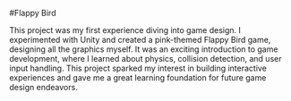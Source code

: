 #Flappy Bird

This project was my first experience diving into game design. I experimented with Unity and created a pink-themed Flappy Bird game, designing all the graphics myself. It was an exciting introduction to game development, where I learned about physics, collision detection, and user input handling. This project sparked my interest in building interactive experiences and gave me a great learning foundation for future game design endeavors. 



